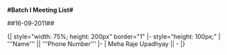 **#Batch I Meeting List#**

##16-09-2011##

{| style="width: 75%; height: 200px" border="1"
|- style="height: 100px;"
| '''Name'''         || '''Phone Number''' 
|-
| Meha Raje Upadhyay || -
|}